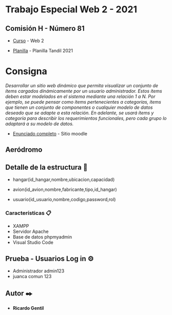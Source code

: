 # Trabajo Especial Web 2 - 2021

## Comisión H - Número 81

* [Curso](https://moodle.exa.unicen.edu.ar/course/view.php?id=548) - Web 2

* [Planilla](https://docs.google.com/spreadsheets/d/1lMLS_r9Ov8ZJoFbD9xSOQUYj7C3XkQU_1hfBxwlviH8/edit#gid=451894708) - Planilla Tandil 2021


# Consigna
_Desarrollar un sitio web dinámico que permita visualizar un conjunto de ítems cargados dinámicamente por un usuario administrador. Estos ítems deben estar modelados en el sistema mediante una relación 1 a N. Por ejemplo, se puede pensar como ítems pertenecientes a categorías, ítems que tienen un conjunto de componentes o cualquier modelo de datos deseado que se adapte a esta relación.
En adelante, se usará ítems y categoría para describir los requerimientos funcionales, pero cada grupo lo adaptará a su modelo de datos._

* [Enunciado completo](https://docs.google.com/document/d/1HJr3Edh3LlbofwLfI59l-5aOWjp5MlweKREDIIF_0pQ/edit#heading=h.wa5awy9twu6e) - Sitio moodle

## Aeródromo

## Detalle de la estructura 🚀

* hangar(id_hangar,nombre,ubicacion,capacidad)	

* avion(id_avion,nombre,fabricante,tipo,id_hangar)	

* usuario(id_usuario,nombre,codigo,password,rol)

### Características 📋
* XAMPP
* Servidor Apache
* Base de datos phpmyadmin
* Visual Studio Code

## Prueba - Usuarios Log in ⚙️

* Administrador admin123
* juanca comun 123

## Autor ✒️

* **Ricardo Gentil**
